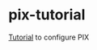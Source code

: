 # pix-tutorial

[Tutorial](https://github.com/miquelin/pix-tutorial/blob/main/tutorialPix.md) to configure PIX
